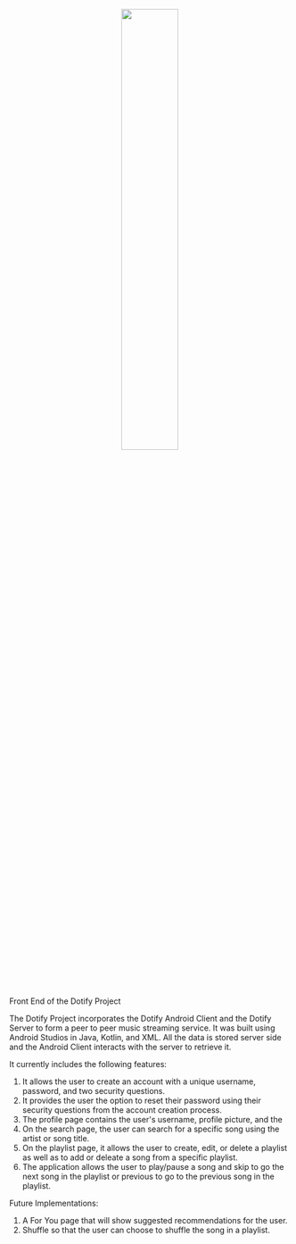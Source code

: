 <p align="center"><img src="https://www.penguindan.com/img/dotify.png" width="45%"/></p>
Front End of the Dotify Project

The Dotify Project incorporates the Dotify Android Client and the Dotify Server to form a peer to peer music streaming service. It was built using Android Studios in Java, Kotlin, and XML. All the data is stored server side and the Android Client interacts with the server to retrieve it. 

It currently includes the following features: 

1. It allows the user to create an account with a unique username, password, and two security questions.
2. It provides the user the option to reset their password using their security questions from the account creation process.
3. The profile page contains the user's username, profile picture, and the 
4. On the search page, the user can search for a specific song using the artist or song title.
5. On the playlist page, it allows the user to create, edit, or delete a playlist as well as to add or deleate a song from a specific playlist.
6. The application allows the user to play/pause a song and skip to go the next song in the playlist or previous to go to the previous song in the playlist.

Future Implementations:

1. A For You page that will show suggested recommendations for the user.
2. Shuffle so that the user can choose to shuffle the song in a playlist.
